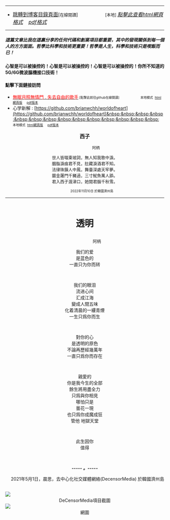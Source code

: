 ****
- [<font size=3>跳轉到博客目錄頁面</font>](../../tableOfContent.md)[<font size=2>在線閱讀</font>]&nbsp;&nbsp; &nbsp; &nbsp; &nbsp; &nbsp; &nbsp; &nbsp; &nbsp; &nbsp;&nbsp; &nbsp;  <font size=2> [本地] </font><font size=3>[*_點擊此查看html網頁格式_*](../../tableOfContent.html)&nbsp; &nbsp; [*_pdf格式_*](../../tableOfContent.md.pdf)</font>
****

##### *_這篇文章比我在這裏分享的任何代碼和創業項目都重要，其中的發現關係到每一個人的方方面面。哲學比科學和技術更重要！哲學是人生，科學和技術只是喫飯而已！_*

#### 心智是可以被操控的！心智是可以被操控的！心智是可以被操控的！你所不知道的5G/6G微波腦機接口技術！ 

#### 點擊下面鏈接訪問
- [<font color=red>無眠月照無情門 . 失去自由的歌手</font>](https://github.com/brianwchh/worldofheart/blob/main/md_and_html/%E7%84%A1%E7%9C%A0%E6%9C%88%E7%85%A7%E7%84%A1%E6%83%85%E9%96%80.md)<font size=1> [點擊此前往github在線閱讀]</font> &nbsp;&nbsp;&nbsp;&nbsp;&nbsp;&nbsp;&nbsp;&nbsp;&nbsp;&nbsp;&nbsp;&nbsp;&nbsp;&nbsp;&nbsp; <font size=1>本地模式 &nbsp;[html網頁版](../../md_and_html/無眠月照無情門.html) &nbsp;&nbsp;&nbsp; [pdf版本](../../md_and_html/無眠月照無情門.md.pdf) </font>
- 心学新解 : [https://github.com/brianwchh/worldofheart](https://github.com/brianwchh/worldofheart)&nbsp;&nbsp;&nbsp;&nbsp;&nbsp;&nbsp;&nbsp;&nbsp;&nbsp;&nbsp;&nbsp;&nbsp;&nbsp;&nbsp;&nbsp; <font size=1>本地模式 &nbsp;[html網頁版](../../md_and_html/心學新解.html) &nbsp;&nbsp;&nbsp; [pdf版本](../../md_and_html/心學新解.md.pdf) </font>

<div align="center"> 

****<p align="center" style="font-size: 16px;">西子</p>****

<p align="center" style="font-size: 12px;">&nbsp;&nbsp;&nbsp;&nbsp;&nbsp;&nbsp;&nbsp;&nbsp;&nbsp;&nbsp;&nbsp;&nbsp;&nbsp;&nbsp;&nbsp;&nbsp;&nbsp;&nbsp;&nbsp;&nbsp; 阿柄</p>

<div style="font-size: 13px;" >

世人皆唱東坡詞，無人知我歌中淚。   
胭脂淚痕君不見，肚藏淚酒君不知。  
法律珠鍊人中鳳，舞臺深處天牢夢。  
鍍金屠門千豬過，三寸魷魚萬人舔。  
君入西子渡津口，她閱君腦千秋雪。  

</div>

<p style="font-size: 10px;"> &nbsp; &nbsp; &nbsp; &nbsp; &nbsp; &nbsp; &nbsp; &nbsp; 2022年11月10日 於韓國濟州島  </p>     

</div>

****

</br>

****<p align="center" style="font-size: 28px;">透明</p>****

<p align="center" style="font-size: small;">&nbsp;&nbsp;&nbsp;&nbsp;&nbsp;&nbsp;&nbsp;&nbsp;&nbsp;&nbsp;&nbsp;&nbsp;&nbsp;&nbsp;&nbsp;&nbsp;&nbsp;&nbsp;&nbsp;&nbsp; 阿柄</p>




<div align="center"> <!-- div_1-->

  <p align="center"> 
    
我们的爱  
是蓝色的  
一直只为你而转  
  
  </br>  
  
我们的眼泪  
流进心间  
汇成江海  
變成人間五味  
化着清晨的一縷青煙  
一生只爲你而生  
  
  </br>  
  
對你的心  
是透明的原色  
不論再歷經幾萬年  
一直只爲你而存在  

  </br>  
  
親愛的  
你是我今生的全部  
餘生將用盡全力  
只爲與你相見  
哪怕只是  
曇花一現   
也只爲你成魔成狂  
管他 地獄天堂  
  
  </br>  
  
此生因你  
值得  

 

  </br>

  ***_-----&nbsp;。-----_***

  <font size=1>

     

  </font>

  </p>



  <p align="right"> 2021年5月1日，晨思，去中心化社交媒體網絡(DecensorMedia)  於韓國濟州島 &nbsp;&nbsp;&nbsp;&nbsp;&nbsp;&nbsp;&nbsp;&nbsp;&nbsp;&nbsp;&nbsp; </p>  
  
</div> <!-- end of div_1-->

  




<!-- image area, flex to make it center,it may not work for github, for html and pdf rendering only -->
<div align="center" style="page-break-inside: avoid; margin-top:1px; margin-bottom:1px;"> <!-- pictureWrapper_div add this only to make the bendan github understand -->
  <div class="ImageWrapperFlex" >
   <div class="FlexSide"  ></div>
   <image class="FlexImage"   src='./images/透明.png'/>
   <div class="FlexSide" ></div>
  </div>
  <p align="center" style="margin:0px;"> DeCensorMedia項目截圖 </p> 
</div> <!-- end pictureWrapper_div -->

<!-- image area, flex to make it center,it may not work for github, for html and pdf rendering only -->
<div align="center" style="page-break-inside: avoid; margin-top:1px; margin-bottom:1px;"> <!-- pictureWrapper_div add this only to make the bendan github understand -->
  <div class="ImageWrapperFlex" >
   <div class="FlexSide"  ></div>
   <image class="FlexImage"   src='./images/人間煙火.jpg'/>
   <div class="FlexSide" ></div>
  </div>
  <p align="center" style="margin:0px;"> 網圖 </p> 
</div> <!-- end pictureWrapper_div -->


</br>
</br>


<style>

.ImageWrapperFlex {
    display: flex; 
    flex-direction: row; 
    margin-top: 1px; 
    margin-bottom: 1px;

    width: 100% ;
}

.FlexSide {
    flex-basis: 0px ;
    flex:1;

}



/* large device screen 設置熒幕顯示圖片大小（電腦等大型屏幕）*/
@media only screen and (min-width: 600px) {

    .FlexImage {
        flex-basis: 600px ;
        flex:0;    
        height:auto; 
        max-width: 600px;
        min-width: 600px;
     
    }

}

 /* small device screen 設置熒幕顯示圖片大小（平板手機等屏幕）*/
@media only screen and (max-width: 600px) {
    
    .FlexImage {
        flex-basis: 600px ;
        flex:1;
        height:auto; 
     
    }

}

/* style for print !important 設置打印圖片大小*/
@media print {

    .FlexImage {
        flex-basis: 500px ;
        flex:0;    
        height:auto; 
        max-width: 500px;
        min-width: 500px;
     
    }
}


</style>


